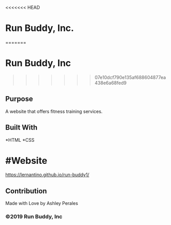 <<<<<<< HEAD
# Run Buddy, Inc.
=======
# Run Buddy, Inc
>>>>>>> 07e10dcf790e135af688604877ea438e6a68fed9

## Purpose
A website that offers fitness training services.

## Built With
*HTML
*CSS

# #Website
https://lernantino.github.io/run-buddy1/

## Contribution
Made with Love by Ashley Perales

### ©️2019 Run Buddy, Inc 
